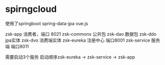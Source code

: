 # spirngcloud

使用了springboot spring-data-jpa  vue.js 

zsk-app  消费者，端口 8021
zsk-commons 公共包
zsk-dao  数据包
zsk-ddo  jpa实体
zsk-dvo  消费端实体
zsk-eureka  注册中心  端口8001
zsk-service  服务端   端口8011

需要启动3个服务
启动顺序zsk-eureka -> zsk-service -> zsk-app
